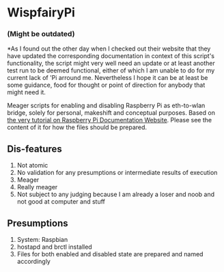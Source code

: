 # WispfairyPi

### (Might be outdated)

*As I found out the other day when I checked out their website that they have updated the corresponding documentation in context of this script's functionality, the script might very well need an update or at least another test run to be deemed functional, either of which I am unable to do for my current lack of 'Pi arround me. Nevertheless I hope it can be at least be some guidance, food for thought or point of direction for anybody that might need it.

Meager scripts for enabling and disabling Raspberry Pi as eth-to-wlan bridge, solely for personal, makeshift and conceptual purposes. Based on [the very tutorial on Raspberry Pi Documentation Website][1]. Please see the content of it for how the files should be prepared. 

## Dis-features
1. Not atomic
2. No validation for any presumptions or intermediate results of execution
3. Meager
4. Really meager
5. Not subject to any judging because I am already a loser and noob and not good at computer and stuff

## Presumptions
1. System: Raspbian
2. hostapd and brctl installed
3. Files for both enabled and disabled state are prepared and named accordingly

[1]:https://www.raspberrypi.com/documentation/computers/configuration.html#setting-up-a-bridged-wireless-access-point
